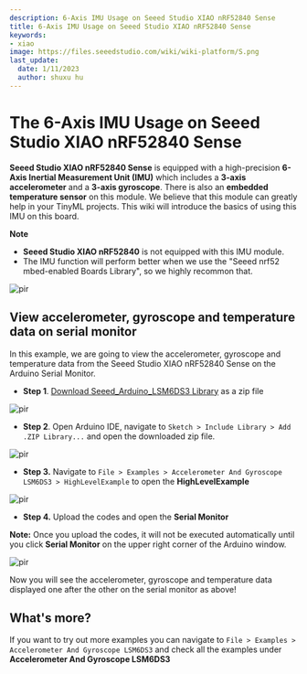 ```yaml
---
description: 6-Axis IMU Usage on Seeed Studio XIAO nRF52840 Sense
title: 6-Axis IMU Usage on Seeed Studio XIAO nRF52840 Sense
keywords:
- xiao
image: https://files.seeedstudio.com/wiki/wiki-platform/S.png
last_update:
  date: 1/11/2023
  author: shuxu hu
---
```


# The 6-Axis IMU Usage on Seeed Studio XIAO nRF52840 Sense

**Seeed Studio XIAO nRF52840 Sense** is equipped with a high-precision  **6-Axis Inertial Measurement Unit (IMU)** which includes a **3-axis accelerometer** and a **3-axis gyroscope**. There is also an **embedded temperature sensor** on this module. We believe that this module can greatly help in your TinyML projects. This wiki will introduce the basics of using this IMU on this board.

**Note**

- **Seeed Studio XIAO nRF52840** is not equipped with this IMU module.
- The IMU function will perform better when we use the "Seeed nrf52 mbed-enabled Boards Library", so we highly recommon that.

<p style={{textAlign: 'center'}}><img src="https://files.seeedstudio.com/wiki/XIAO-BLE/XIAO_nRF52840_new7.png" alt="pir" width={600} height="auto" /></p>


## View accelerometer, gyroscope and temperature data on serial monitor

In this example, we are going to view the accelerometer, gyroscope and temperature data from the Seeed Studio XIAO nRF52840 Sense on the Arduino Serial Monitor.

- **Step 1**. [Download Seeed_Arduino_LSM6DS3 Library](https://github.com/Seeed-Studio/Seeed_Arduino_LSM6DS3) as a zip file

<p style={{textAlign: 'center'}}><img src="https://files.seeedstudio.com/wiki/XIAO-BLE/LSM6DS3-github-zip.png" alt="pir" width={1000} height="auto" /></p>


- **Step 2**. Open Arduino IDE, navigate to `Sketch > Include Library > Add .ZIP Library...` and open the downloaded zip file.

<p style={{textAlign: 'center'}}><img src="https://files.seeedstudio.com/wiki/XIAO-BLE/add-zip.png" alt="pir" width={600} height="auto" /></p>


- **Step 3.** Navigate to `File > Examples > Accelerometer And Gyroscope LSM6DS3 > HighLevelExample` to open the **HighLevelExample**

<p style={{textAlign: 'center'}}><img src="https://files.seeedstudio.com/wiki/XIAO-BLE/IMU-install.png" alt="pir" width={550} height="auto" /></p>


- **Step 4.** Upload the codes and open the **Serial Monitor**

**Note:** Once you upload the codes, it will not be executed automatically until you click **Serial Monitor** on the upper right corner of the Arduino window.
<p style={{textAlign: 'center'}}><img src="https://files.seeedstudio.com/wiki/XIAO-BLE/IMU-example-output.png" alt="pir" width={600} height="auto" /></p>

Now you will see the accelerometer, gyroscope and temperature data displayed one after the other on the serial monitor as above!

## What's more?

If you want to try out more examples you can navigate to `File > Examples > Accelerometer And Gyroscope LSM6DS3` and check all the examples under **Accelerometer And Gyroscope LSM6DS3**